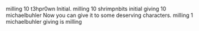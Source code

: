 milling 10 t3hpr0wn Initial.
milling 10 shrimpnbits initial
giving 10 michaelbuhler Now you can give it to some deserving characters.
milling 1 michaelbuhler giving is milling
